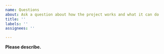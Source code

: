 ```yaml
---
name: Questions
about: Ask a question about how the project works and what it can do
title: ''
labels: ''
assignees: ''

---
```


**Please describe.**
